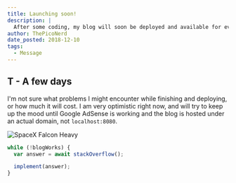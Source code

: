 ```yaml
---
title: Launching soon!
description: |
  After some coding, my blog will soon be deployed and available for everyone to read!
author: ThePicoNerd
date_posted: 2018-12-10
tags:
  - Message
---
```


## T - A few days

I'm not sure what problems I might encounter while finishing and deploying, or how much it will cost. I am very optimistic right now, and will try to keep up the mood until Google AdSense is working and the blog is hosted under an actual domain, not `localhost:8080`.

![SpaceX Falcon Heavy](https://images.unsplash.com/photo-1517976384346-3136801d605d?ixlib=rb-1.2.1&q=85&fm=jpg&crop=entropy&cs=srgb)

```javascript
while (!blogWorks) {
  var answer = await stackOverflow();

  implement(answer);
}
```